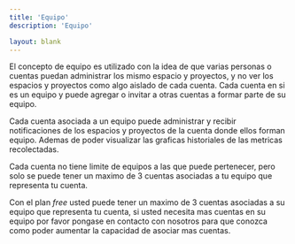 ```yaml
---
title: 'Equipo'
description: 'Equipo'

layout: blank
---
```


El concepto de equipo es utilizado con la idea de que varias personas o cuentas puedan administrar los mismo espacio y proyectos,
y no ver los espacios y proyectos como algo aislado de cada cuenta. Cada cuenta en si es un equipo y puede agregar o invitar
a otras cuentas a formar parte de su equipo.

Cada cuenta asociada a un equipo puede administrar y recibir notificaciones de los espacios y proyectos
de la cuenta donde ellos forman equipo. Ademas de poder visualizar las graficas historiales de las metricas
recolectadas.

Cada cuenta no tiene limite de equipos a las que puede pertenecer, pero solo se puede tener un maximo de 3
cuentas asociadas a tu equipo que representa tu cuenta.

Con el plan *free* usted puede tener un maximo de 3 cuentas asociadas a su equipo que representa tu cuenta, si usted necesita mas
cuentas en su equipo por favor pongase en contacto con nosotros para que conozca como poder aumentar la capacidad de asociar mas cuentas.